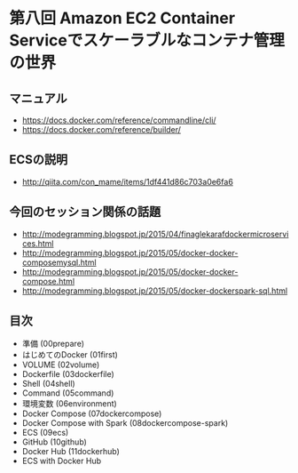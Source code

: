 第八回 Amazon EC2 Container Serviceでスケーラブルなコンテナ管理の世界
=====================================================================

マニュアル
----------

- https://docs.docker.com/reference/commandline/cli/
- https://docs.docker.com/reference/builder/

ECSの説明
---------

- http://qiita.com/con_mame/items/1df441d86c703a0e6fa6

今回のセッション関係の話題　
--------------------------

- http://modegramming.blogspot.jp/2015/04/finaglekarafdockermicroservices.html
- http://modegramming.blogspot.jp/2015/05/docker-docker-composemysql.html
- http://modegramming.blogspot.jp/2015/05/docker-docker-compose.html
- http://modegramming.blogspot.jp/2015/05/docker-dockerspark-sql.html

目次
----

- 準備 (00prepare)
- はじめてのDocker (01first)
- VOLUME (02volume)
- Dockerfile (03dockerfile)
- Shell (04shell)
- Command (05command)
- 環境変数 (06environment)
- Docker Compose (07dockercompose)
- Docker Compose with Spark (08dockercompose-spark)
- ECS (09ecs)
- GitHub (10github)
- Docker Hub (11dockerhub)
- ECS with Docker Hub

